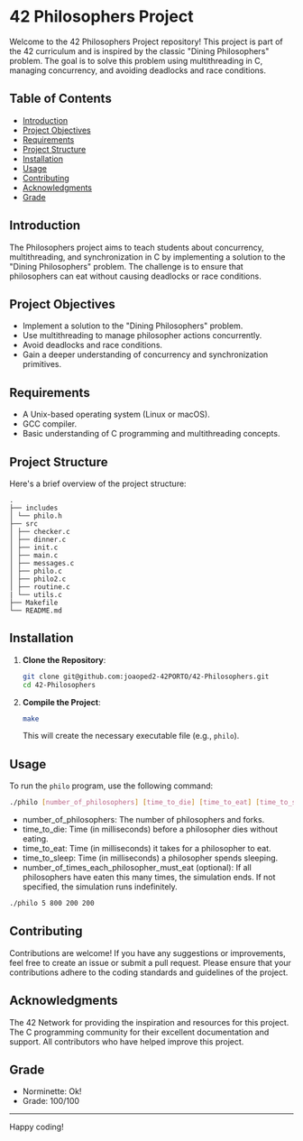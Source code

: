 # 42 Philosophers Project

Welcome to the 42 Philosophers Project repository! This project is part of the 42 curriculum and is inspired by the classic "Dining Philosophers" problem. The goal is to solve this problem using multithreading in C, managing concurrency, and avoiding deadlocks and race conditions.

## Table of Contents
- [Introduction](#introduction)
- [Project Objectives](#project-objectives)
- [Requirements](#requirements)
- [Project Structure](#project-structure)
- [Installation](#installation)
- [Usage](#usage)
- [Contributing](#contributing)
- [Acknowledgments](#acknowledgments)
- [Grade](#grade)

## Introduction

The Philosophers project aims to teach students about concurrency, multithreading, and synchronization in C by implementing a solution to the "Dining Philosophers" problem. The challenge is to ensure that philosophers can eat without causing deadlocks or race conditions.

## Project Objectives

- Implement a solution to the "Dining Philosophers" problem.
- Use multithreading to manage philosopher actions concurrently.
- Avoid deadlocks and race conditions.
- Gain a deeper understanding of concurrency and synchronization primitives.

## Requirements

- A Unix-based operating system (Linux or macOS).
- GCC compiler.
- Basic understanding of C programming and multithreading concepts.

## Project Structure

Here's a brief overview of the project structure:

```
.
├── includes
│ └── philo.h
├── src
│ ├── checker.c
│ ├── dinner.c
│ ├── init.c
│ ├── main.c
│ ├── messages.c
│ ├── philo.c
│ ├── philo2.c
│ ├── routine.c
| └── utils.c
├── Makefile
└── README.md
```


## Installation

1. **Clone the Repository**:
    ```bash
    git clone git@github.com:joaoped2-42PORTO/42-Philosophers.git
    cd 42-Philosophers
    ```

2. **Compile the Project**:
    ```bash
    make
    ```

    This will create the necessary executable file (e.g., `philo`).

## Usage

To run the `philo` program, use the following command:

```bash
./philo [number_of_philosophers] [time_to_die] [time_to_eat] [time_to_sleep] [number_of_times_each_philosopher_must_eat]
```

- number_of_philosophers: The number of philosophers and forks.
- time_to_die: Time (in milliseconds) before a philosopher dies without eating.
- time_to_eat: Time (in milliseconds) it takes for a philosopher to eat.
- time_to_sleep: Time (in milliseconds) a philosopher spends sleeping.
- number_of_times_each_philosopher_must_eat (optional): If all philosophers have eaten this many times, the simulation ends. If not specified, the simulation runs indefinitely.

```bash
./philo 5 800 200 200
```

## Contributing
Contributions are welcome! If you have any suggestions or improvements, feel free to create an issue or submit a pull request. Please ensure that your contributions adhere to the coding standards and guidelines of the project.

## Acknowledgments
The 42 Network for providing the inspiration and resources for this project.
The C programming community for their excellent documentation and support.
All contributors who have helped improve this project.

## Grade

- Norminette: Ok!
- Grade: 100/100

---

Happy coding!
